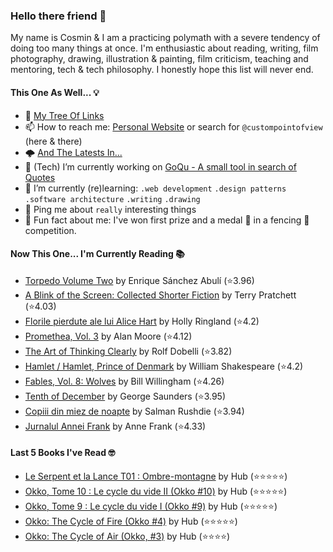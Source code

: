 ### Hello there friend 👋

My name is Cosmin & I am a practicing polymath with a severe tendency of doing too many things at once.
I'm enthusiastic about reading, writing, film photography, drawing, illustration & painting, film criticism, teaching and mentoring, tech & tech philosophy.
I honestly hope this list will never end. 

#### This One As Well... 💡
- 🌲 [My Tree Of Links](https://linktr.ee/custompointofview)
- 📫 How to reach me: [Personal Website](https://custompointofview.com/) or search for `@custompointofview` (here & there)
- 🌩️ [And The Latests In...](https://custompointofview.com/latests)
- 🔭 (Tech) I’m currently working on [GoQu - A small tool in search of Quotes](https://github.com/custompointofview/goqu)
- 🌱 I’m currently (re)learning: `.web development` `.design patterns` `.software architecture` `.writing` `.drawing` 
- 💬 Ping me about `really` interesting things
- 🐡 Fun fact about me: I've won first prize and a medal 🥇 in a fencing 🤺 competition.

#### Now This One... I'm Currently Reading 📚
<!-- GOODREADS-LIST:START -->
- [Torpedo Volume Two](https://www.goodreads.com/review/show/3980827262?utm_medium=api&utm_source=rss) by Enrique Sánchez Abulí (⭐️3.96)
- [A Blink of the Screen: Collected Shorter Fiction](https://www.goodreads.com/review/show/3570112383?utm_medium=api&utm_source=rss) by Terry Pratchett (⭐️4.03)
- [Florile pierdute ale lui Alice Hart](https://www.goodreads.com/review/show/3452153187?utm_medium=api&utm_source=rss) by Holly Ringland (⭐️4.2)
- [Promethea, Vol. 3](https://www.goodreads.com/review/show/3403029181?utm_medium=api&utm_source=rss) by Alan Moore (⭐️4.12)
- [The Art of Thinking Clearly](https://www.goodreads.com/review/show/3398126985?utm_medium=api&utm_source=rss) by Rolf Dobelli (⭐️3.82)
- [Hamlet / Hamlet, Prince of Denmark](https://www.goodreads.com/review/show/3395531630?utm_medium=api&utm_source=rss) by William Shakespeare (⭐️4.2)
- [Fables, Vol. 8: Wolves](https://www.goodreads.com/review/show/3084491891?utm_medium=api&utm_source=rss) by Bill Willingham (⭐️4.26)
- [Tenth of December](https://www.goodreads.com/review/show/3349948960?utm_medium=api&utm_source=rss) by George Saunders (⭐️3.95)
- [Copiii din miez de noapte](https://www.goodreads.com/review/show/2605011709?utm_medium=api&utm_source=rss) by Salman Rushdie (⭐️3.94)
- [Jurnalul Annei Frank](https://www.goodreads.com/review/show/2605011984?utm_medium=api&utm_source=rss) by Anne Frank (⭐️4.33)
<!-- GOODREADS-LIST:END -->

#### Last 5 Books I've Read 🤓
<!-- GOODREADS-READ-LIST:START -->
- [Le Serpent et la Lance T01 : Ombre-montagne](https://www.goodreads.com/review/show/4189293352?utm_medium=api&utm_source=rss) by Hub (⭐⭐⭐⭐⭐)
- [Okko, Tome 10 : Le cycle du vide II (Okko #10)](https://www.goodreads.com/review/show/4178535623?utm_medium=api&utm_source=rss) by Hub (⭐⭐⭐⭐⭐)
- [Okko, Tome 9 : Le cycle du vide I (Okko #9)](https://www.goodreads.com/review/show/4182231864?utm_medium=api&utm_source=rss) by Hub (⭐⭐⭐⭐⭐)
- [Okko: The Cycle of Fire (Okko #4)](https://www.goodreads.com/review/show/4146249003?utm_medium=api&utm_source=rss) by Hub (⭐⭐⭐⭐⭐)
- [Okko: The Cycle of Air (Okko, #3)](https://www.goodreads.com/review/show/4146248977?utm_medium=api&utm_source=rss) by Hub (⭐⭐⭐⭐)
<!-- GOODREADS-READ-LIST:END -->

<!-- #### Some Stats 👷 -->
<!--START_SECTION:waka-->
<!--END_SECTION:waka--> 

